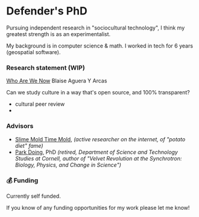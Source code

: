 # Defender's PhD

Pursuing independent research in "sociocultural technology", I think my greatest strength is as an experimentalist. 

My background is in computer science & math. I worked in tech for 6 years (geospatial software). 

### Research statement (WIP)

[Who Are We Now](https://whoarewenow.net/) Blaise Aguera Y Arcas

Can we study culture in a way that's open source, and 100% transparent? 

- cultural peer review
- 

### Advisors

- [Slime Mold Time Mold](https://slimemoldtimemold.com), _(active researcher on the internet, of "potato diet" fame)_
- [Park Doing](https://ethics.engineering.cornell.edu/archives/retired-staff/), PhD _(retired, Department of Science and Technology Studies at Cornell, author of "Velvet Revolution at the Synchrotron: Biology, Physics, and Change in Science")_ 

### 💰 Funding

Currently self funded. 

If you know of any funding opportunities for my work please let me know!
